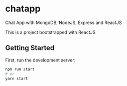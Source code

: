 # chatapp
Chat App with MongoDB, NodeJS, Express and ReactJS

This is a project bootstrapped with ReactJS

## Getting Started

First, run the development server:

```bash
npm run start
# or
yarn start
```

